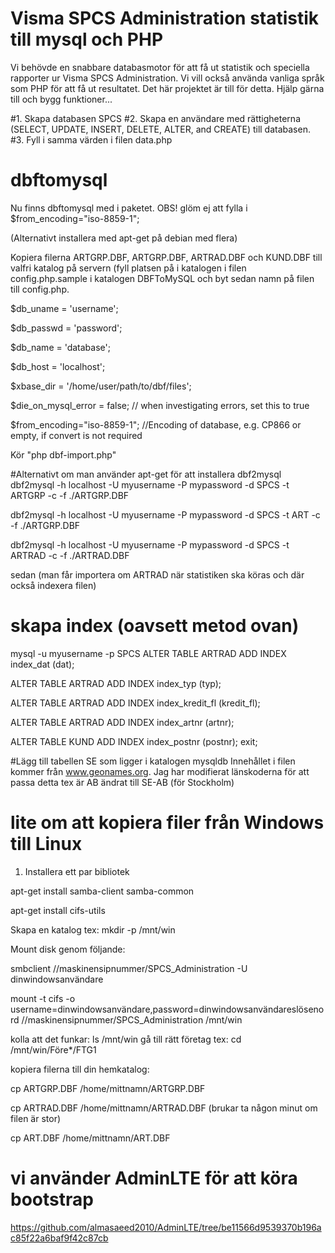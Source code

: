 # Visma SPCS Administration statistik till mysql och PHP

Vi behövde en snabbare databasmotor för att få ut statistik och speciella rapporter ur Visma SPCS Administration. 
Vi vill också använda vanliga språk som PHP för att få ut resultatet. 
Det här projektet är till för detta. Hjälp gärna till och bygg funktioner...

#1. Skapa databasen SPCS
#2. Skapa en användare med rättigheterna (SELECT, UPDATE, INSERT, DELETE, ALTER, and CREATE) till databasen.
#3. Fyll i samma värden i filen data.php

# dbftomysql
Nu finns dbftomysql med i paketet. OBS! glöm ej att fylla i $from_encoding="iso-8859-1"; 

(Alternativt installera med apt-get på debian med flera)


Kopiera filerna ARTGRP.DBF, ARTGRP.DBF, ARTRAD.DBF och KUND.DBF till valfri katalog på servern (fyll platsen på i katalogen i filen config.php.sample i katalogen DBFToMySQL och byt sedan namn på filen till config.php.

$db_uname = 'username';

$db_passwd = 'password';

$db_name = 'database';

$db_host = 'localhost';

$xbase_dir = '/home/user/path/to/dbf/files';

$die_on_mysql_error = false; // when investigating errors, set this to true

$from_encoding="iso-8859-1"; //Encoding of database, e.g. CP866 or empty, if convert is not required

Kör "php dbf-import.php"


#Alternativt om man använder apt-get för att installera dbf2mysql
dbf2mysql -h localhost -U myusername -P mypassword -d SPCS -t ARTGRP -c -f ./ARTGRP.DBF

dbf2mysql -h localhost -U myusername -P mypassword -d SPCS -t ART -c -f ./ARTGRP.DBF

dbf2mysql -h localhost -U myusername -P mypassword -d SPCS -t ARTRAD -c -f ./ARTRAD.DBF

sedan (man får importera om ARTRAD när statistiken ska köras och där också indexera filen)

# skapa index (oavsett metod ovan) 
mysql -u myusername -p SPCS
ALTER TABLE ARTRAD ADD INDEX index_dat (dat);

ALTER TABLE ARTRAD ADD INDEX index_typ (typ);

ALTER TABLE ARTRAD ADD INDEX index_kredit_fl (kredit_fl);

ALTER TABLE ARTRAD ADD INDEX index_artnr (artnr);

ALTER TABLE KUND ADD INDEX index_postnr (postnr);
exit;

#Lägg till tabellen SE som ligger i katalogen mysqldb 
Innehållet i filen kommer från www.geonames.org. Jag har modifierat länskoderna för att passa detta tex är AB ändrat till SE-AB (för Stockholm)

# lite om att kopiera filer från Windows till Linux
1. Installera ett par bibliotek

apt-get install samba-client samba-common

apt-get install cifs-utils

Skapa en katalog tex: mkdir -p /mnt/win

Mount disk genom följande:

smbclient //maskinensipnummer/SPCS_Administration -U dinwindowsanvändare

mount -t cifs -o username=dinwindowsanvändare,password=dinwindowsanvändareslösenord //maskinensipnummer/SPCS_Administration /mnt/win

kolla att det funkar: ls /mnt/win
gå till rätt företag tex: cd /mnt/win/Före*/FTG1

kopiera filerna till din hemkatalog:

cp ARTGRP.DBF /home/mittnamn/ARTGRP.DBF

cp ARTRAD.DBF /home/mittnamn/ARTRAD.DBF (brukar ta någon minut om filen är stor)

cp ART.DBF /home/mittnamn/ART.DBF

# vi använder AdminLTE för att köra bootstrap
https://github.com/almasaeed2010/AdminLTE/tree/be11566d9539370b196ac85f22a6baf9f42c87cb
